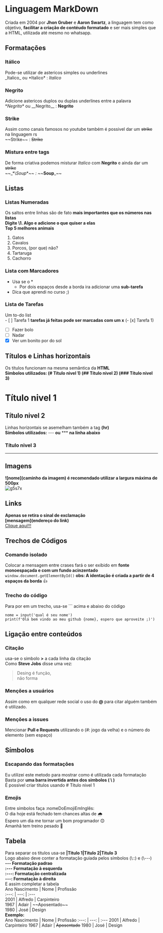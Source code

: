 # Linguagem MarkDown
Criada em 2004 por **Jhon Gruber** e **Aaron Swartz**, a linguagem tem como objetivo, **facilitar a criação de contéudo formatado** e ser mais simples que a HTML, utilizada até mesmo no whatsapp.
## Formatações 
### Itálico
Pode-se utilizar de astericos simples ou underlines                              
\_Italico_ ou \*Italico* : _Italico_ 
### Negrito
Adicione astericos duplos ou duplas underlines entre a palavra           
\**Negrito** ou \_\_Negrito__ : **Negrito**
### Strike
Assim como canais famosos no youtube também é possivel dar um ~~strike~~ na linguagem rs                
\~~Strike~~ : ~~Strike~~  
### Mistura entre tags
De forma criativa podemos misturar _Italico_ com **Negrito** e ainda dar um ~~strike~~         
\~~\_\*\\*Soup**_~~ : ~~_**Soup**_~~
## Listas 
### Listas Numeradas 
Os saltos entre linhas são de fato **mais importantes que os números nas listas**                
**Digite \1. Algo e adicione o que quiser a elas**                       
**Top 5 melhores animais**
1. Gatos
2. Cavalos
3. Porcos, (por que) não?
4. Tartaruga
5. Cachorro
### Lista com Marcadores
* Usa se o \*
  * Por dois espaços desde a borda ira adicionar uma **sub-tarefa**
* Dica que aprendi no curso ;)
### Lista de Tarefas
Um to-do list               
\- [ ] Tarefa 1 **tarefas já feitas pode ser marcadas com um x** (- [x] Tarefa 1)
- [ ] Fazer bolo
- [ ] Nadar
- [x] Ver um bonito por do sol
## Títulos e Linhas horizontais
Os títulos funcionam na mesma semântica da **HTML**            
**Símbolos utilizados: (\# Título nivel 1) (\## Título nivel 2) (\### Título nivel 3)**
# Título nivel 1
## Título nivel 2
Linhas horizontais se asemelham também a tag **(hr)**                           
**Símbolos utilizados:** \--- **ou** \*** **na linha abaixo** 
### Título nivel 3
---
## Imagens
**![nome](caminho da imagem) é recomendado utilizar a largura máxima de 500px**                              
![g5s7x](https://github.com/i2aacrom3ro/Estudo/assets/155275740/7af050f1-9268-4fb1-bdd2-4cbde012687f)
## Links
**Apenas se retira o sinal de exclamação**             
**[mensagem](endereço do link)**            
[Clique aqui!!!](https://github.com/i2aacrom3ro)

## Trechos de Códigos
### Comando isolado
Colocar a mensagem entre crases fará o ser exibido em **fonte monoespaçada e com um fundo acinzentado**
`window.document.getElementById()` **obs: A identação é criada a partir de 4 espaços da borda** 👍
### Trecho do código
Para por em um trecho, usa-se \``` acima e abaixo do código
```
nome = input('qual é seu nome')
print(f'Olá bem vindo ao meu github {nome}, espero que aproveite ;)')
```
## Ligação entre conteúdos
### Citação
usa-se o simbolo **\>** a cada linha da citação                                    
Como **Steve Jobs** disse uma vez:
> Desing é função,                                         
>  não forma
### Menções a usuários
Assim como em qualquer rede social o uso do **\@** para citar alguém também é utilizado.
### Menções a issues
Mencionar **Pull e Requests** utilizando o (#: jogo da velha) e o número do elemento (sem espaço)
## Símbolos
### Escapando das formatações
Eu utilizei este metodo para mostrar como é utilizada cada formatação                          
Basta por **uma barra invertida antes dos simbolos ( \ )**                          
É possivel criar titulos usando \# Título nivel 1                      
### Emojis
Entre símbolos faça \:nomeDoEmojiEmInglês:                 
O dia hoje está fechado tem chances altas de 🌧️                
Espero um dia me tornar um bom programador 😊             
Amanhã tem treino pesado 💪              
## Tabela
Para separar os titulos usa-se **\|Titulo 1\|Titulo 2\|Titulo 3**                              
Logo abaixo deve conter a formatação guiada pelos símbolos (\\::) e (\\---)                              
**\--- Formatação padrao**                        
**\:--- Formatação à esquerda**                    
**\:---: Formatação centralizada**                        
**\---: Formatação à direita**                     
E assim completar a tabela                    
Ano Nascimento | Nome | Profissão                 
\:---: | ---: | :---               
2001 | Alfredo | Carpinteiro             
1967 | Adair | \~~Aposentado~~               
1980 | José | Design                   
**Exemplo:**                                
Ano Nascimento | Nome | Profissão
:---: | ---: | :---
2001 | Alfredo | Carpinteiro
1967 | Adair | ~~Aposentado~~
1980 | José | Design
